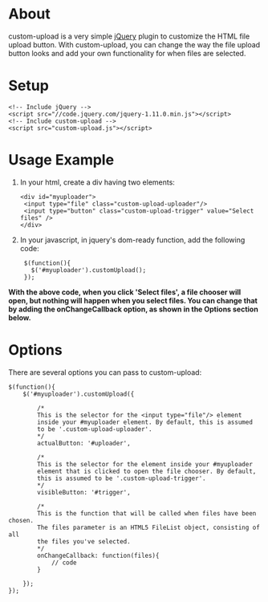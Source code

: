 About
============

custom-upload is a very simple [jQuery](https://jquery.com/) plugin to customize the HTML file upload button. With custom-upload, you can change the way the file upload button looks and add your own functionality for when files are selected.

Setup
============
```
<!-- Include jQuery -->
<script src="//code.jquery.com/jquery-1.11.0.min.js"></script>
<!-- Include custom-upload -->
<script src="custom-upload.js"></script>
```

Usage Example
=============

1. In your html, create a div having two elements:

   ```
   <div id="myuploader">
    <input type="file" class="custom-upload-uploader"/>
    <input type="button" class="custom-upload-trigger" value="Select files" />
   </div>
   ```

2. In your javascript, in jquery's dom-ready function, add the following code:

   ```
    $(function(){
      $('#myuploader').customUpload();
    });
   ```

**With the above code, when you click 'Select files', a file chooser will open, but nothing will happen when you
select files. You can change that by adding the onChangeCallback option, as shown in the Options section below.**

Options
========

There are several options you can pass to custom-upload:

```
$(function(){
	$('#myuploader').customUpload({
	
		/* 
		This is the selector for the <input type="file"/> element 
		inside your #myuploader element. By default, this is assumed 
		to be '.custom-upload-uploader'. 
		*/
		actualButton: '#uploader',
		
		/* 
		This is the selector for the element inside your #myuploader 
		element that is clicked to open the file chooser. By default,
		this is assumed to be '.custom-upload-trigger'.
		*/
		visibleButton: '#trigger',
		
		/*
		This is the function that will be called when files have been chosen. 
		The files parameter is an HTML5 FileList object, consisting of all 
		the files you've selected.
		*/
		onChangeCallback: function(files){
			// code
		} 
		
	});
});
```

